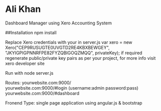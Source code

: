 Ali Khan
=============
Dashboard Manager using Xero Accounting System

##Installation
npm install

Replace Xero credentials with your in server.js
var xero = new Xero("CEP9RUSUGTE0UVGTD2RE4KBXBEWGEY", "JKYIGPIGPNNRFPE82FYZQBIGOQZMQQ", privateKey);
if required regenerate public/private key pairs as per your project, for more info visit xero developer site

Run with
node server.js

Routes:
yourwebsite.com:9000/   
yourwebsite.com:9000/#login        (username:admin password:pass)
yourwebsite.com:9000/#dashboard

Fronend Type:
single page application using angular.js & bootstrap
